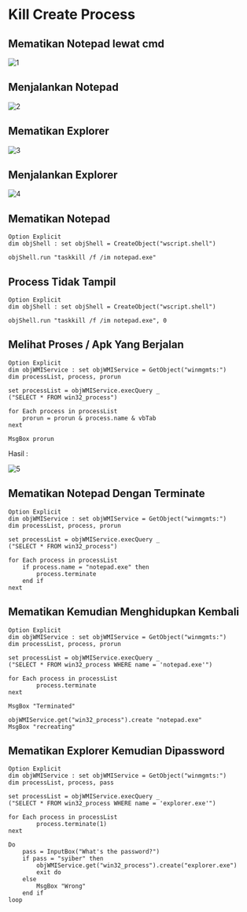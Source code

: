 # Kill Create Process

## Mematikan Notepad lewat cmd

![1](../asset/img/35/1.webp)

## Menjalankan Notepad

![2](../asset/img/35/2.webp)

## Mematikan Explorer

![3](../asset/img/35/3.webp)

## Menjalankan Explorer

![4](../asset/img/35/4.webp)

## Mematikan Notepad

```vbs
Option Explicit
dim objShell : set objShell = CreateObject("wscript.shell")

objShell.run "taskkill /f /im notepad.exe"
```

## Process Tidak Tampil

```vbs
Option Explicit
dim objShell : set objShell = CreateObject("wscript.shell")

objShell.run "taskkill /f /im notepad.exe", 0
```

## Melihat Proses / Apk Yang Berjalan

```vbs
Option Explicit
dim objWMIService : set objWMIService = GetObject("winmgmts:")
dim processList, process, prorun

set processList = objWMIService.execQuery _
("SELECT * FROM win32_process")

for Each process in processList
    prorun = prorun & process.name & vbTab
next

MsgBox prorun
```

Hasil :

![5](../asset/img/35/5.webp)

## Mematikan Notepad Dengan Terminate

```vbs
Option Explicit
dim objWMIService : set objWMIService = GetObject("winmgmts:")
dim processList, process, prorun

set processList = objWMIService.execQuery _
("SELECT * FROM win32_process")

for Each process in processList
    if process.name = "notepad.exe" then
        process.terminate
    end if
next
```

## Mematikan Kemudian Menghidupkan Kembali

```vbs
Option Explicit
dim objWMIService : set objWMIService = GetObject("winmgmts:")
dim processList, process, prorun

set processList = objWMIService.execQuery _
("SELECT * FROM win32_process WHERE name = 'notepad.exe'")

for Each process in processList
        process.terminate
next

MsgBox "Terminated"

objWMIService.get("win32_process").create "notepad.exe"
MsgBox "recreating"
```

## Mematikan Explorer Kemudian Dipassword

```vbs
Option Explicit
dim objWMIService : set objWMIService = GetObject("winmgmts:")
dim processList, process, pass

set processList = objWMIService.execQuery _
("SELECT * FROM win32_process WHERE name = 'explorer.exe'")

for Each process in processList
        process.terminate(1)
next

Do
    pass = InputBox("What's the password?")
    if pass = "syiber" then
        objWMIService.get("win32_process").create("explorer.exe")
        exit do
    else
        MsgBox "Wrong"
    end if
loop
```

